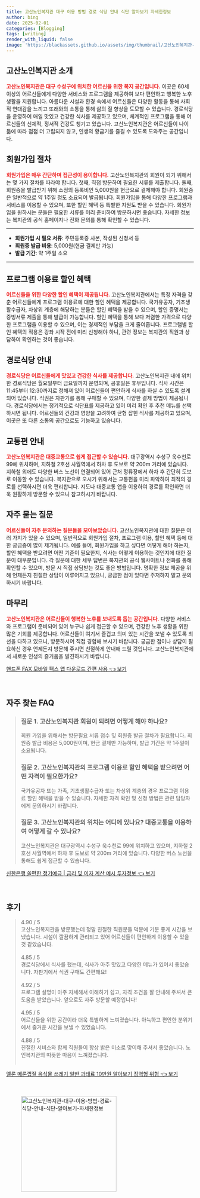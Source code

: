 ```yaml
---
title: 고산노인복지관 대구 이용 방법 경로 식당 안내 식단 알아보기 자세한정보
author: bing
date: 2025-02-01
categories: [Blogging]
tags: [writing]
render_with_liquid: false
image: 'https://blackassets.github.io/assets/img/thumbnail/고산노인복지관-대구-이용-방법-경로-식당-안내-식단-알아보기-자세한정보.webp'
---
```



<h2 id='고산노인복지관_소개'>고산노인복지관 소개</h2>

<p><b><span style="color: #ee2323;">고산노인복지관은 대구 수성구에 위치한 어르신을 위한 복지 공간입니다.</span></b> 이곳은 60세 이상의 어르신들에게 다양한 서비스와 프로그램을 제공하여 보다 편안하고 행복한 노후 생활을 지원합니다. 아름다운 시설과 환경 속에서 어르신들은 다양한 활동을 통해 사회적 연대감을 느끼고 또래와의 소통을 통해 삶의 질 향상을 도모할 수 있습니다. 경로식당을 운영하여 매일 맛있고 건강한 식사를 제공하고 있으며, 체계적인 프로그램을 통해 어르신들의 신체적, 정서적 건강도 챙기고 있습니다. 고산노인복지관은 어르신들이 나이 듦에 따라 점점 더 고립되지 않고, 인생의 황금기를 즐길 수 있도록 도와주는 공간입니다.</p>

<h2 id='회원가입_절차'>회원가입 절차</h2>

<p><b><span style="color: #ee2323;">회원가입은 매우 간단하며 접근성이 용이합니다.</span></b> 고산노인복지관의 회원이 되기 위해서는 몇 가지 절차를 따라야 합니다. 첫째, 직접 방문하여 필요한 서류를 제출합니다. 둘째, 회원증을 발급받기 위해 소정의 등록비인 5,000원을 현금으로 결제해야 합니다. 회원증은 일반적으로 약 1주일 정도 소요되어 발급됩니다. 회원가입을 통해 다양한 프로그램과 서비스를 이용할 수 있으며, 또한 할인 혜택 등 특별한 지원도 받을 수 있습니다. 회원가입을 원하시는 분들은 필요한 서류를 미리 준비하여 방문하시면 좋습니다. 자세한 정보는 복지관의 공식 홈페이지나 전화 문의를 통해 확인할 수 있습니다.</p>

<hr />

<ul>
    <li><b>회원가입 시 필요 서류</b>: 주민등록증 사본, 작성된 신청서 등</li>
    <li><b>회원증 발급 비용</b>: 5,000원(현금 결제만 가능)</li>
    <li><b>발급 기간</b>: 약 1주일 소요</li>
</ul>

<hr />

<h2 id='프로그램_이용료_할인'>프로그램 이용료 할인 혜택</h2>

<p><b><span style="color: #ee2323;">어르신들을 위한 다양한 할인 혜택이 제공됩니다.</span></b> 고산노인복지관에서는 특정 자격을 갖춘 어르신들에게 프로그램 이용료에 대한 할인 혜택을 제공합니다. 국가유공자, 기초생활수급자, 차상위 계층에 해당하는 분들은 할인 혜택을 받을 수 있으며, 할인 증명서는 증빙서류 제출을 통해 발급이 가능합니다. 할인 혜택을 통해 보다 저렴한 가격으로 다양한 프로그램을 이용할 수 있으며, 이는 경제적인 부담을 크게 줄여줍니다. 프로그램별 할인 혜택의 적용은 강좌 시작 전에 미리 신청해야 하니, 관련 정보는 복지관의 직원과 상담하여 확인하는 것이 좋습니다.</p>

<h2 id='경로식당_안내'>경로식당 안내</h2>

<p><b><span style="color: #ee2323;">경로식당은 어르신들에게 맛있고 건강한 식사를 제공합니다.</span></b> 고산노인복지관 내에 위치한 경로식당은 월요일부터 금요일까지 운영되며, 공휴일은 휴무입니다. 식사 시간은 11:45부터 12:30까지로 정해져 있어 어르신들이 편안하게 식사를 하실 수 있도록 설계되어 있습니다. 식권은 자판기를 통해 구매할 수 있으며, 다양한 결제 방법이 제공됩니다. 경로식당에서는 정기적으로 식단표를 제공하고 있어 미리 확인 후 추천 메뉴를 선택하시면 됩니다. 어르신들의 건강과 영양을 고려하여 균형 잡힌 식사를 제공하고 있으며, 이곳은 또 다른 소통의 공간으로도 기능하고 있습니다.</p>

<h2 id='교통편_안내'>교통편 안내</h2>

<p><b><span style="color: #ee2323;">고산노인복지관은 대중교통으로 쉽게 접근할 수 있습니다.</span></b> 대구광역시 수성구 욱수천로 99에 위치하며, 지하철 2호선 사월역에서 하차 후 도보로 약 200m 거리에 있습니다. 지하철 외에도 다양한 버스 노선이 연결되어 있어 근처 정류장에서 하차 후 간단히 도보로 이동할 수 있습니다. 복지관으로 오시기 위해서는 교통편을 미리 파악하여 최적의 경로를 선택하시면 더욱 편리합니다. 지도나 대중교통 앱을 이용하여 경로를 확인하면 더욱 원활하게 방문할 수 있으니 참고하시기 바랍니다.</p>

<h2 id='자주_묻는_질문'>자주 묻는 질문</h2>

<p><b><span style="color: #ee2323;">어르신들이 자주 문의하는 질문들을 모아보았습니다.</span></b> 고산노인복지관에 대한 질문은 여러 가지가 있을 수 있으며, 일반적으로 회원가입 절차, 프로그램 이용, 할인 혜택 등에 대한 궁금증이 많이 제기됩니다. 예를 들어, 회원가입을 하고 싶다면 어떻게 해야 하는지, 할인 혜택을 받으려면 어떤 기준이 필요한지, 식사는 어떻게 이용하는 것인지에 대한 질문이 대부분입니다. 각 질문에 대한 세부 답변은 복지관의 공식 웹사이트나 전화를 통해 확인할 수 있으며, 방문 시 직접 상담받는 것도 좋은 방법입니다. 명확한 정보 제공을 위해 언제든지 친절한 상담이 이루어지고 있으니, 궁금한 점이 있다면 주저하지 말고 문의하시기 바랍니다.</p>

<h2 id='마무리'>마무리</h2>

<p><b><span style="color: #ee2323;">고산노인복지관은 어르신들이 행복한 노후를 보내도록 돕는 공간입니다.</span></b> 다양한 서비스와 프로그램이 준비되어 있어 누구나 쉽게 접근할 수 있으며, 건강한 노후 생활을 위한 많은 기회를 제공합니다. 어르신들이 여기서 즐겁고 의미 있는 시간을 보낼 수 있도록 최선을 다하고 있으니, 방문하시어 직접 경험해 보시기 바랍니다. 궁금한 점이나 상담이 필요하신 경우 언제든지 방문해 주시면 친절하게 안내해 드릴 것입니다. 고산노인복지관에서 새로운 인생의 즐거움을 발견하시기 바랍니다.</p>


<p><a class="click-button" title="핸드폰 FAX 모바일 팩스 앱 다운로드 간편 사용" href="https://blackassets.github.io/posts/%ED%95%B8%EB%93%9C%ED%8F%B0-FAX-%EB%AA%A8%EB%B0%94%EC%9D%BC-%ED%8C%A9%EC%8A%A4-%EC%95%B1-%EB%8B%A4%EC%9A%B4%EB%A1%9C%EB%93%9C-%EA%B0%84%ED%8E%B8-%EC%82%AC%EC%9A%A9/" rel="dofollow">핸드폰 FAX 모바일 팩스 앱 다운로드 간편 사용 👈 보기</a></p><br>
<h2 id='자주_찾는_FAQ'>자주 찾는 FAQ</h2>
<div itemscope="" itemtype="https://schema.org/FAQPage"> 
<blockquote> 
<div itemscope="" itemprop="mainEntity" itemtype="https://schema.org/Question"> 
<h3 itemprop="name">질문 1. 고산노인복지관 회원이 되려면 어떻게 해야 하나요?</h3> 
<div itemscope="" itemprop="acceptedAnswer" itemtype="https://schema.org/Answer"> 
<span itemprop="text"> 
<p>회원 가입을 위해서는 방문필요 서류 접수 및 회원증 발급 절차가 필요합니다. 회원증 발급 비용은 5,000원이며, 현금 결제만 가능하며, 발급 기간은 약 1주일이 소요됩니다.</p> 
</span> 
</div> 
</div> 

<div itemscope="" itemprop="mainEntity" itemtype="https://schema.org/Question"> 
<h3 itemprop="name">질문 2. 고산노인복지관의 프로그램 이용료 할인 혜택을 받으려면 어떤 자격이 필요한가요?</h3> 
<div itemscope="" itemprop="acceptedAnswer" itemtype="https://schema.org/Answer"> 
<span itemprop="text"> 
<p>국가유공자 또는 가족, 기초생활수급자 또는 차상위 계층의 경우 프로그램 이용료 할인 혜택을 받을 수 있습니다. 자세한 자격 확인 및 신청 방법은 관련 담당자에게 문의하시기 바랍니다.</p> 
</span> 
</div> 
</div> 

<div itemscope="" itemprop="mainEntity" itemtype="https://schema.org/Question"> 
<h3 itemprop="name">질문 3. 고산노인복지관의 위치는 어디에 있나요? 대중교통을 이용하여 어떻게 갈 수 있나요?</h3> 
<div itemscope="" itemprop="acceptedAnswer" itemtype="https://schema.org/Answer"> 
<span itemprop="text"> 
<p>고산노인복지관은 대구광역시 수성구 욱수천로 99에 위치하고 있으며, 지하철 2호선 사월역에서 하차 후 도보로 약 200m 거리에 있습니다. 다양한 버스 노선을 통해도 쉽게 접근할 수 있습니다.</p> 
</span> 
</div> 
</div> 
</blockquote> 
</div>
<p><a class="click-button" title="신한은행 쏠편한 정기예금 | 금리 및 이자 계산 예시 투자정보" href="https://blackassets.github.io/posts/%EC%8B%A0%ED%95%9C%EC%9D%80%ED%96%89-%EC%8F%A0%ED%8E%B8%ED%95%9C-%EC%A0%95%EA%B8%B0%EC%98%88%EA%B8%88-%EA%B8%88%EB%A6%AC-%EB%B0%8F-%EC%9D%B4%EC%9E%90-%EA%B3%84%EC%82%B0-%EC%98%88%EC%8B%9C-%ED%88%AC%EC%9E%90%EC%A0%95%EB%B3%B4/" rel="dofollow">신한은행 쏠편한 정기예금 | 금리 및 이자 계산 예시 투자정보 👈 보기</a></p><br>
<h2 id='후기'>후기</h2>
<div itemscope itemtype="https://schema.org/Product">
  <blockquote>
  <div itemprop="review" itemscope itemtype="https://schema.org/Review">
      <div itemprop="reviewRating" itemscope itemtype="https://schema.org/Rating"> <span itemprop="ratingValue">4.90</span> / <span itemprop="bestRating">5</span> </div>
      <span itemprop="reviewBody">고산노인복지관을 방문했는데 정말 친절한 직원분들 덕분에 기분 좋게 시간을 보냈습니다. 시설이 깔끔하게 관리되고 있어 어르신들이 편안하게 이용할 수 있을 것 같았습니다.</span>
  </div>
  <br>
  <div itemprop="review" itemscope itemtype="https://schema.org/Review">
      <div itemprop="reviewRating" itemscope itemtype="https://schema.org/Rating"> <span itemprop="ratingValue">4.85</span> / <span itemprop="bestRating">5</span> </div>
      <span itemprop="reviewBody">경로식당에서 식사를 했는데, 식사가 아주 맛있고 다양한 메뉴가 있어서 좋았습니다. 자판기에서 식권 구매도 간편해요!</span>
  </div>
  <br>
  <div itemprop="review" itemscope itemtype="https://schema.org/Review">
      <div itemprop="reviewRating" itemscope itemtype="https://schema.org/Rating"> <span itemprop="ratingValue">4.92</span> / <span itemprop="bestRating">5</span> </div>
      <span itemprop="reviewBody">프로그램 설명이 아주 자세해서 이해하기 쉽고, 자격 조건을 잘 안내해 주셔서 큰 도움을 받았습니다. 앞으로도 자주 방문할 예정입니다!</span>
  </div>
  <br>
  <div itemprop="review" itemscope itemtype="https://schema.org/Review">
      <div itemprop="reviewRating" itemscope itemtype="https://schema.org/Rating"> <span itemprop="ratingValue">4.95</span> / <span itemprop="bestRating">5</span> </div>
      <span itemprop="reviewBody">어르신들을 위한 공간이라 더욱 특별하게 느껴졌습니다. 아늑하고 편안한 분위기에서 즐거운 시간을 보낼 수 있었습니다.</span>
  </div>
  <br>
  <div itemprop="review" itemscope itemtype="https://schema.org/Review">
      <div itemprop="reviewRating" itemscope itemtype="https://schema.org/Rating"> <span itemprop="ratingValue">4.88</span> / <span itemprop="bestRating">5</span> </div>
      <span itemprop="reviewBody">친절한 서비스와 함께 직원들이 항상 밝은 미소로 맞이해 주셔서 좋았습니다. 노인복지관의 따뜻한 마음이 느껴졌습니다.</span>
  </div>
  <br>
  </blockquote>
</div>
<p><a class="click-button" title="멜론 메론껍질 음식물 쓰레기 일반 과태료 10만원 알아보기 징역형 위험" href="https://blackassets.github.io/posts/%EB%A9%9C%EB%A1%A0-%EB%A9%94%EB%A1%A0%EA%BB%8D%EC%A7%88-%EC%9D%8C%EC%8B%9D%EB%AC%BC-%EC%93%B0%EB%A0%88%EA%B8%B0-%EC%9D%BC%EB%B0%98-%EA%B3%BC%ED%83%9C%EB%A3%8C-10%EB%A7%8C%EC%9B%90-%EC%95%8C%EC%95%84%EB%B3%B4%EA%B8%B0-%EC%A7%95%EC%97%AD%ED%98%95-%EC%9C%84%ED%97%98/" rel="dofollow">멜론 메론껍질 음식물 쓰레기 일반 과태료 10만원 알아보기 징역형 위험 👈 보기</a></p><br>
<figure class="image"><img src="https://blackassets.github.io/assets/img/thumbnail/고산노인복지관-대구-이용-방법-경로-식당-안내-식단-알아보기-자세한정보.webp" alt="고산노인복지관-대구-이용-방법-경로-식당-안내-식단-알아보기-자세한정보" width="256" height="256"></figure>